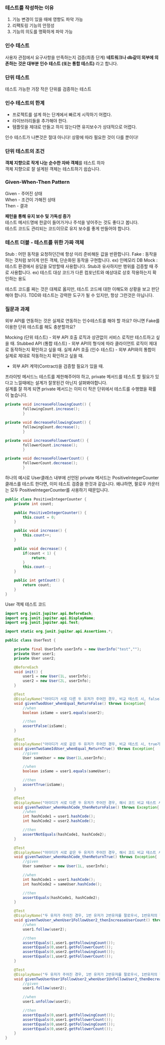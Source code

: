 ### 테스트를 작성하는 이유

1. 기능 변경이 있을 때에 영향도 파악 가능
2. 리팩토링 기능의 안정성
3. 기능의 의도를 명확하게 파악 가능

### 인수 테스트
사용자 관점에서 요구사항을 만족하는지 검증(최종 단계)
**네트워크나 db같이 외부에 의존하는 것은 대부분 인수 테스트 (또는 통합 테스트)** 라고 합니다.

### 단위 테스트
테스트 가능한 가장 작은 단위를 검증하는 테스트


### 인수 테스트의 한계
- 프로젝트를 설계 하는 단계에서 빠르게 시작하기 어렵다.
- 라이브러리들을 추가해야 한다.
- 템플릿을 제대로 만들고 하지 않는다면 유지보수가 상대적으로 어렵다.


인수 테스트가 나쁜것은 절대 아니다! 상황에 따라 필요한 것이 다를 뿐이다!

### 단위 테스트의 조건
**객체 지향으로 작게 나눈 순수한 자바 객체**를 테스트 하자  
객체 지향으로 잘 설계된 객체는 테스트하기 쉽습니다.


### Given-When-Then Pattern
Given - 주어진 상태  
When - 조건이 가해진 상태  
Then - 결과  

**패턴을 통해 유지 보수 및 가독성 증가**  
테스트 메서드명에 한글이 들어가거나 주석을 넣어주는 것도 좋다고 봅니다.  
테스트 코드도 관리되는 코드이므로 유지 보수를 좋게 만들어야 합니다.  


### 테스트 더블 - 테스트를 위한 가짜 객체
Stub : 어떤 동작을 요청하던간에 항상 미리 준비해둔 값을 반환합니다.
Fake : 동작을 하는 것처럼 보이게 만든 객체, 단순화된 동작을 구현합니다. ex) 인메모리 DB
Mock : 테스트 환경에서 응답을 모방할때 사용합니다. Stub과 유사하지만 행위를 검증할 때 주로 사용합니다. ex) 테스트 대상 코드가 다른 컴포넌트와 예상대로 상호 작용하는지 확인하는 용도 


테스트 코드를 짜는 것은 대체로 옳지만, 테스트 코드에 대한 이해도와 상황을 보고 판단해야 합니다.
TDD와 테스트는 강력한 도구가 될 수 있지만, 항상 그런것은 아닙니다.

### 질문과 과제

외부 API를 연동하는 것은 실제로 연동하는 인수테스트를 해야 할 까요? 아니면 Fake를 이용한 단위 테스트를 해도 충분할까요?

Mocking (단위 테스트)	- 외부 API 호출 로직과 상관없이 서비스 로직만 테스트하고 싶을 때.
Stubbed API (통합 테스트)	- 외부 API의 형식에 따라 클라이언트 로직이 제대로 동작하는지 확인하고 싶을 때.
실제 API 호출 (인수 테스트)	- 외부 API와의 통합이 실제로 제대로 작동하는지 확인하고 싶을 때.
- 외부 API 계약(Contract)을 검증할 필요가 있을 때.


프라이빗 메서드느 테스트를 제한해주어야 하고, private 메서드를 테스트 할 필요가 있다고 느낄때에는 설계가 잘못된건 아닌지 살펴봐야합니다.  
설계를 잘 하게 되면 private 메서드는 이미 더 작은 단위에서 테스트를 수행했을 확률이 높습니다.  

```java
private void increaseFollowingCount() {
        followingCount.increase();
        }

private void decreaseFollowingCount() {
        followingCount.decrease();
        }

private void increaseFollowerCount() {
        followerCount.increase();
        }

private void decreaseFollowerCount() {
        followerCount.decrease();
        }
```
하나의 예시로 User클래스 내부에 선언된 private 메서드는 PositiveIntegerCounter 클래스를 테스트 한다면, 이미 테스트 검증을 한것과 같습니다.
왜냐하면, 팔로우 카운터는 모두 PositiveIntegerCounter를 사용하기 때문입니다.

```java
public class PositiveIntegerCounter {
    private int count;

    public PositiveIntegerCounter() {
        this.count = 0;
    }

    public void increase() {
        this.count++;
    }

    public void decrease() {
        if(count < 1) {
            return;
        }
        this.count--;
    }

    public int getCount() {
        return count;
    }
}
```

User 객체 테스트 코드
```java
import org.junit.jupiter.api.BeforeEach;
import org.junit.jupiter.api.DisplayName;
import org.junit.jupiter.api.Test;

import static org.junit.jupiter.api.Assertions.*;

public class UserTest {

    private final UserInfo userInfo = new UserInfo("test","");
    private User user1;
    private User user2;

    @BeforeEach
    void init() {
        user1 = new User(1L, userInfo);
        user2 = new User(2L, userInfo);
    }

    @Test
    @DisplayName("아이디가 서로 다른 두 유저가 주어진 경우, 비교 테스트 시, false가 리턴됩니다.")
    void givenTwodUser_whenEqual_ReturnFalse() throws Exception{
        //when
        boolean isSame = user1.equals(user2);

        //then
        assertFalse(isSame);
    }

    @Test
    @DisplayName("아이디가 서로 같은 두 유저가 주어진 경우, 비교 테스트 시, true가 리턴됩니다.")
    void givenTwoSameIdUser_whenEqual_ReturnTrue() throws Exception{
        //given
        User sameUser = new User(1L,userInfo);

        //when
        boolean isSame = user1.equals(sameUser);

        //then
        assertTrue(isSame);
    }

    @Test
    @DisplayName("아이디가 서로 다른 두 유저가 주어진 경우, 해시 코드 비교 테스트 시, false가 리턴됩니다.")
    void givenTwoUser_whenHashCode_thenReturnFalse() throws Exception{
        //when
        int hashCode1 = user1.hashCode();
        int hashCode2 = user2.hashCode();

        //then
        assertNotEquals(hashCode1, hashCode2);
    }

    @Test
    @DisplayName("아이디가 서로 같은 두 유저가 주어진 경우, 해시 코드 비교 테스트 시, false가 return 됩니다.")
    void givenTwoUser_whenHashCode_thenReturnTrue() throws Exception{
        //given
        User sameUser = new User(1L, userInfo);

        //when
        int hashCode1 = user1.hashCode();
        int hashCode2 = sameUser.hashCode();

        //then
        assertEquals(hashCode1, hashCode2);
    }

    @Test
    @DisplayName("두 유저가 주어진 경우, 1번 유저가 2번유저를 팔로우시, 1번유저의 팔로우 수와 2번 유저의 팔로워 수가 일치합니다.")
    void givenTwoUser_whenUser1FollowUser2_thenIncreaseUserCount() throws Exception{
        //when
        user1.follow(user2);

        //then
        assertEquals(1,user1.getFollowingCount());
        assertEquals(0,user1.getFollowerCount());
        assertEquals(0,user2.getFollowingCount());
        assertEquals(1,user2.getFollowerCount());
    }

    @Test
    @DisplayName("두 유저가 주어진 경우, 1번 유저가 2번유저를 팔로우시, 1번유저의 팔로우 수와 2번 유저의 팔로워 수가 일치합니다.")
    void givenTwoUserUser1FollowUser2_whenUser1UnfollowUser2_thenDecreaseUserCount() throws Exception{
        //given
        user1.follow(user2);

        //when
        user1.unfollow(user2);

        //then
        assertEquals(0,user1.getFollowingCount());
        assertEquals(0,user1.getFollowerCount());
        assertEquals(0,user2.getFollowingCount());
        assertEquals(0,user2.getFollowerCount());
    }
}
```

